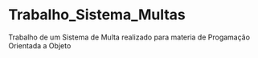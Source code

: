 # Trabalho_Sistema_Multas
Trabalho de um Sistema de Multa realizado para materia de Progamação Orientada a Objeto
